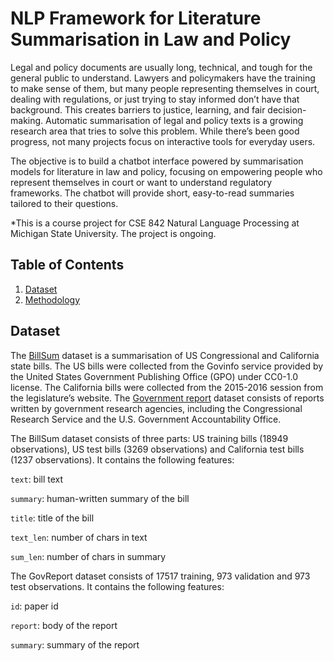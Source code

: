 # NLP Framework for Literature Summarisation in Law and Policy

Legal and policy documents are usually long, technical, and tough for the general public to understand. Lawyers and policymakers have the training to make sense of them, but many people representing themselves in court, dealing with regulations, or just trying to stay informed don’t have that background. This creates barriers to justice, learning, and fair decision-making. Automatic summarisation of legal and policy texts is a growing research area that tries to solve this problem. While there’s been good progress, not many projects focus on interactive tools for everyday users.

The objective is to build a chatbot interface powered by summarisation models for literature in law and policy, focusing on empowering people who represent themselves in court or want to understand regulatory frameworks. The chatbot will provide short, easy-to-read summaries tailored to their questions.

*This is a course project for CSE 842 Natural Language Processing at Michigan State University. The project is ongoing.

## Table of Contents
1. [Dataset](#dataset)
2. [Methodology](#methodology)

## Dataset
The [BillSum](https://huggingface.co/datasets/FiscalNote/billsum) dataset is a summarisation of US Congressional and California state bills. The US bills were collected from the Govinfo service provided by the United States Government Publishing Office (GPO) under CC0-1.0 license. The California bills were collected from the 2015-2016 session from the legislature’s website. The [Government report](https://huggingface.co/datasets/ccdv/govreport-summarization?) dataset consists of reports written by government research agencies, including the Congressional Research Service and the U.S. Government Accountability Office.

The BillSum dataset consists of three parts: US training bills (18949 observations), US test bills (3269 observations) and California test bills (1237 observations). It contains the following features:

`text`: bill text

`summary`: human-written summary of the bill

`title`: title of the bill

`text_len`: number of chars in text

`sum_len`: number of chars in summary

The GovReport dataset consists of 17517 training, 973 validation and 973 test observations. It contains the following features:

`id`: paper id

`report`: body of the report

`summary`: summary of the report
